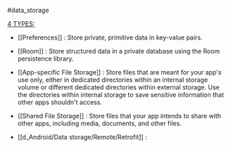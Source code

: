 #data_storage

 [4 TYPES:](https://developer.android.com/training/data-storage) 

-   [[Preferences]] : Store private, primitive data in key-value pairs.

-   [[Room]] : Store structured data in a private database using the Room persistence library.

-   [[App-specific File Storage]] : Store files that are meant for your app's use only, 
		either in dedicated directories within an internal storage volume 
		or different dedicated directories within external storage. 
		Use the directories within internal storage to save sensitive information that other apps shouldn't access.
-   [[Shared File Storage]] : Store files that your app intends to share with other apps, including media, documents, and other files.

-   [[d_Android/Data storage/Remote/Retrofit]] : 
